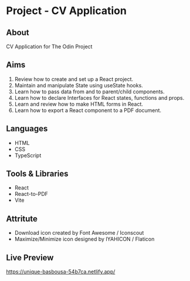 # Project - CV Application

## About

CV Application for The Odin Project

## Aims

1. Review how to create and set up a React project.
2. Maintain and manipulate State using useState hooks.
3. Learn how to pass data from and to parent/child components.
4. Learn how to declare Interfaces for React states, functions and props.
5. Learn and review how to make HTML forms in React.
6. Learn how to export a React component to a PDF document.

## Languages

- HTML
- CSS
- TypeScript

## Tools & Libraries

- React
- React-to-PDF
- Vite

## Attritute

- Download icon created by Font Awesome / Iconscout
- Maximize/Minimize icon designed by IYAHICON / Flaticon

## Live Preview

https://unique-basbousa-54b7ca.netlify.app/
